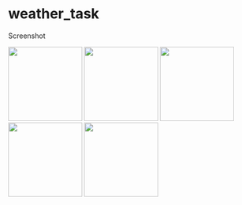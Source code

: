 # weather_task

Screenshot
<p>
   <img src="![screenshot1](https://user-images.githubusercontent.com/48344341/132978034-2f2c4f75-9d9c-4b82-b84d-e8e58b090d6d.png)" width="150",height="200" />
  <img src="![screenshot2](https://user-images.githubusercontent.com/48344341/132978035-e0da469d-a90c-455b-8c33-5d05ffc45716.png)" width="150",height="200" />
  <img src="![screenshot3](https://user-images.githubusercontent.com/48344341/132978038-e029df98-ab8d-43ef-8d49-ccdd917c9838.png)" width="150",height="200" />
  <img src="![screenshot4](https://user-images.githubusercontent.com/48344341/132978039-4e72d28f-7308-451a-addb-83fb90cca7a3.png)" width="150",height="200" />
  <img src="![screenshot5](https://user-images.githubusercontent.com/48344341/132978044-8f3b9903-d7f7-4a83-b93a-97ec3f540ada.png)" width="150",height="200" />


<p>
